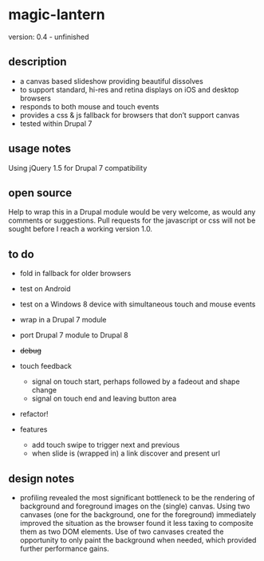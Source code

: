 magic-lantern
=============

version: 0.4 - unfinished

## description
* a canvas based slideshow providing beautiful dissolves
* to support standard, hi-res and retina displays on iOS and desktop browsers
* responds to both mouse and touch events
* provides a css & js fallback for browsers that don’t support canvas
* tested within Drupal 7

## usage notes
Using jQuery 1.5 for Drupal 7 compatibility

## open source
Help to wrap this in a Drupal module would be very welcome, as would any comments or suggestions.
Pull requests for the javascript or css will not be sought before I reach a working version 1.0.

## to do
* fold in fallback for older browsers
* test on Android
* test on a Windows 8 device with simultaneous touch and mouse events
* wrap in a Drupal 7 module
* port Drupal 7 module to Drupal 8

* <strike>debug</strike>

* touch feedback
    * signal on touch start, perhaps followed by a fadeout and shape change
    * signal on touch end and leaving button area

* refactor!

* features
    * add touch swipe to trigger next and previous
    * when slide is (wrapped in) a link discover and present url

## design notes
* profiling revealed the most significant bottleneck to be the rendering of background and foreground images on the (single) canvas. Using two canvases (one for the background, one for the foreground) immediately improved the situation as the browser found it less taxing to composite them as two DOM elements.  Use of two canvases created the opportunity to only paint the background when needed, which provided further performance gains.
 



